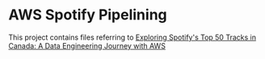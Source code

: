 # AWS Spotify Pipelining 

This project contains files referring to [Exploring Spotify's Top 50 Tracks in Canada: A Data Engineering Journey with AWS]()
